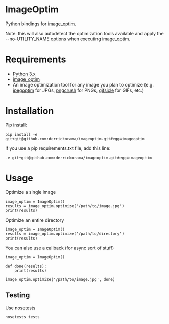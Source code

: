 # ImageOptim

Python bindings for [image_optim](https://github.com/toy/image_optim).

Note: this will also autodetect the optimization tools available and apply the --no-UTILITY_NAME options when executing image_optim.

# Requirements

* [Python 3.x](https://www.python.org)
* [image_optim](https://github.com/toy/image_optim)
* An image optimization tool for any image you plan to optimize (e.g. [jpegoptim](https://github.com/tjko/jpegoptim) for JPGs, [pngcrush](http://pmt.sourceforge.net/pngcrush/) for PNGs, [gifsicle](http://www.lcdf.org/gifsicle/) for GIFs, etc.)

# Installation

Pip install:

    pip install -e git+git@github.com:derrickorama/imageoptim.git#egg=imageoptim

If you use a pip requirements.txt file, add this line:

    -e git+git@github.com:derrickorama/imageoptim.git#egg=imageoptim

# Usage

Optimize a single image

    image_optim = ImageOptim()
    results = image_optim.optimize('/path/to/image.jpg')
    print(results)

Optimize an entire directory

    image_optim = ImageOptim()
    results = image_optim.optimize('/path/to/directory')
    print(results)

You can also use a callback (for async sort of stuff)

    image_optim = ImageOptim()

    def done(results):
        print(results)

    image_optim.optimize('/path/to/image.jpg', done)

## Testing

Use nosetests

    nosetests tests
